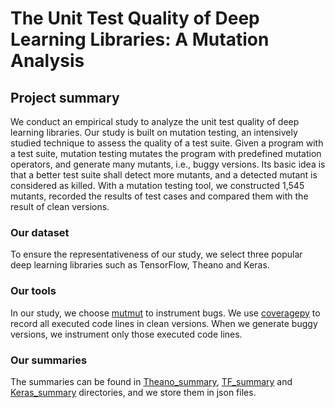 # The Unit Test Quality of Deep Learning Libraries: A Mutation Analysis

## Project summary

We conduct an empirical study to analyze the unit test quality of deep learning libraries. Our study is built on mutation testing, an intensively studied technique to assess the quality of a test suite. Given a program with a test suite, mutation testing mutates the program with predefined mutation operators, and generate many mutants, i.e., buggy versions. Its basic idea is that a better test suite shall detect more mutants, and a detected mutant is considered as killed. With a mutation testing tool, we constructed 1,545 mutants, recorded the results of test cases and compared them with the result of clean versions.

### Our dataset

To ensure the representativeness of our study, we select three popular deep learning libraries such as TensorFlow, Theano and Keras.

### Our tools

In our study, we choose [mutmut](https://github.com/boxed/mutmut) to instrument bugs. We use [coveragepy](https://github.com/nedbat/coveragepy) to record all executed code lines in clean versions. When we generate buggy versions, we instrument only those executed code lines.

### Our summaries

The summaries can be found in [Theano_summary](https://github.com/fordataupload/testcase/tree/main/Theano_summary), [TF_summary](https://github.com/fordataupload/testcase/tree/main/TF_summary) and [Keras_summary](https://github.com/fordataupload/testcase/tree/main/Keras_summary) directories, and we store them in json files.
